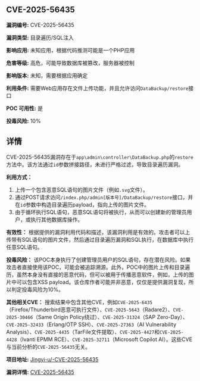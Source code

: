 ## CVE-2025-56435

**漏洞编号:** CVE-2025-56435

**漏洞类型:** 目录遍历/SQL注入

**影响应用:** 未知应用，根据代码推测可能是一个PHP应用

**危害等级:** 高危，可能导致数据库被篡改，服务器被控制

**影响版本:** 未知，需要根据应用确定

**利用条件:** 需要Web应用存在文件上传功能，并且允许访问`DataBackup/restore`接口

**POC 可用性:** 是

**投毒风险:** 10%

## 详情

CVE-2025-56435漏洞存在于`app\admin\controller\DataBackup.php`的`restore`方法中。该方法通过`id`参数拼接路径，未进行严格过滤，导致目录遍历漏洞。

**利用方式：**
1.  上传一个包含恶意SQL语句的图片文件（例如`.svg`文件）。
2.  通过POST请求访问`/index.php/admin[版本号]/DataBackup/restore`接口，并在`id`参数中构造目录遍历payload，指向上传的图片文件。
3.  由于循环执行SQL语句，恶意SQL语句将被执行，从而可以创建新的管理员用户，或执行其他数据库操作。

**有效性：**
根据提供的漏洞利用代码和描述，该漏洞利用是有效的。攻击者可以上传带有SQL语句的图片文件，然后通过目录遍历漏洞和SQL执行，在数据库中执行任意SQL语句。

**投毒风险：**
该POC本身执行了创建管理员用户的SQL语句，存在潜在风险。如果攻击者直接使用该POC，可能会被追踪溯源。此外，POC中的图片上传和目录遍历，虽然本身没有直接的恶意代码，但可以被用于传播恶意软件，例如，上传的图片中可以包含XSS payload。该仓库作者可能并非恶意，仅仅是提供漏洞复现，所以判定投毒风险为10%。

**其他相关CVE：**
搜索结果中包含其他CVE，例如`CVE-2025-6435`（Firefox/Thunderbird恶意可执行文件）、`CVE-2025-5643`（Radare2）、`CVE-2025-30466`（Same Origin Policy绕过）、`CVE-2025-31324`（SAP Zero-Day）、`CVE-2025-32433`（Erlang/OTP SSH）、`CVE-2025-27363`（AI Vulnerability Analysis）、`CVE-2025-4435`（TarFile文件提取）、`CVE-2025-4427`和`CVE-2025-4428`（Ivanti EPMM RCE）、`CVE-2025-32711`（Microsoft Copilot AI）。这些CVE与当前分析的`CVE-2025-56435`无关。

**项目地址:** [Jingyi-u/-CVE-2025-56435](https://github.com/Jingyi-u/-CVE-2025-56435)

**漏洞详情:** [CVE-2025-56435](https://nvd.nist.gov/vuln/detail/CVE-2025-56435)